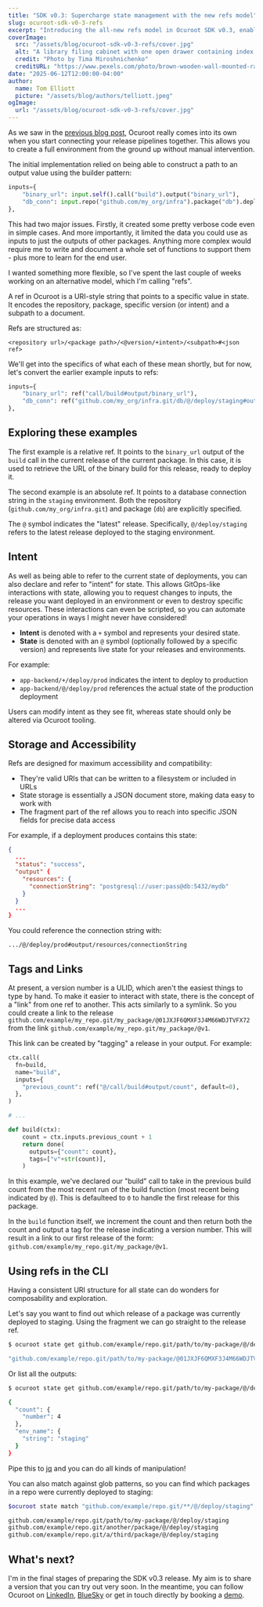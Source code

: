 ```yaml
---
title: "SDK v0.3: Supercharge state management with the new refs model"
slug: ocuroot-sdk-v0-3-refs
excerpt: "Introducing the all-new refs model in Ocuroot SDK v0.3, enabling flexible pipeline connections based on any attribute."
coverImage:
  src: "/assets/blog/ocuroot-sdk-v0-3-refs/cover.jpg"
  alt: "A library filing cabinet with one open drawer containing index cards"
  credit: "Photo by Tima Miroshnichenko"
  creditURL: "https://www.pexels.com/photo/brown-wooden-wall-mounted-rack-6550462/"
date: "2025-06-12T12:00:00-04:00"
author:
  name: Tom Elliott
  picture: "/assets/blog/authors/telliott.jpeg"
ogImage:
  url: "/assets/blog/ocuroot-sdk-v0-3-refs/cover.jpg"
---
```


As we saw in the [previous blog post](/blog/ocuroot-sdk-v0-3-dependencies), Ocuroot really comes
into its own when you start connecting your release pipelines together. This allows you to create a full environment from the ground up without manual intervention.

The initial implementation relied on being able to construct a path to an output value using
the builder pattern:

```python
inputs={
    "binary_url": input.self().call("build").output("binary_url"),
    "db_conn": input.repo("github.com/my_org/infra").package("db").deploy(staging_env).output("conn"),
},
```

This had two major issues. Firstly, it created some pretty verbose code even in simple cases. And
more importantly, it limited the data you could use as inputs to just the outputs of other packages.
Anything more complex would require me to write and document a whole set of functions to support them - plus more to learn for the end user.

I wanted something more flexible, so I've spent the last couple of weeks working on an alternative
model, which I'm calling "refs".

A ref in Ocuroot is a URI-style string that points to a specific value in state. It encodes the repository,
package, specific version (or intent) and a subpath to a document. 

Refs are structured as:

```
<repository url>/<package path>/<@version/+intent>/<subpath>#<json ref>
```

We'll get into the specifics of what each of these mean shortly, but for now, let's convert the earlier example inputs to refs:

```python
inputs={
    "binary_url": ref("call/build#output/binary_url"),
    "db_conn": ref("github.com/my_org/infra.git/db/@/deploy/staging#output/conn"),
},
```

## Exploring these examples

The first example is a relative ref. It points to the `binary_url` output of the `build` call in the current release of the current package. In this case, it is used to retrieve the URL of the binary build for this
release, ready to deploy it.

The second example is an absolute ref. It points to a database connection string in the `staging` environment.
Both the repository (`github.com/my_org/infra.git`) and package (`db`) are explicitly specified.

The `@` symbol indicates the "latest" release. Specifically, `@/deploy/staging` refers to the latest release
deployed to the staging environment.

## Intent

As well as being able to refer to the current state of deployments, you can also declare and refer to "intent"
for state. This allows GitOps-like interactions with state, allowing you to request changes to inputs, the
release you want deployed in an environment or even to destroy specific resources. These interactions can
even be scripted, so you can automate your operations in ways I might never have considered!

* **Intent** is denoted with a `+` symbol and represents your desired state.
* **State** is denoted with an `@` symbol (optionally followed by a specific version) and represents live state for your releases and environments.

For example:
- `app-backend/+/deploy/prod` indicates the intent to deploy to production
- `app-backend/@/deploy/prod` references the actual state of the production deployment

Users can modify intent as they see fit, whereas state should only be altered via Ocuroot tooling.

## Storage and Accessibility

Refs are designed for maximum accessibility and compatibility:

* They're valid URIs that can be written to a filesystem or included in URLs
* State storage is essentially a JSON document store, making data easy to work with
* The fragment part of the ref allows you to reach into specific JSON fields for precise data access

For example, if a deployment produces contains this state:
```json
{
  ...
  "status": "success",
  "output" {
    "resources": {
      "connectionString": "postgresql://user:pass@db:5432/mydb"
    }
  }
  ...
}
```

You could reference the connection string with:
```
.../@/deploy/prod#output/resources/connectionString
```

## Tags and Links

At present, a version number is a ULID, which aren't the easiest things to type by hand. To make it easier
to interact with state, there is the concept of a "link" from one ref to another. This acts similarly to a
symlink. So you could create a link to the release `github.com/example/my_repo.git/my_package/@01JXJF6QMXF3J4M66WDJTVFX72` from the link `github.com/example/my_repo.git/my_package/@v1`.

This link can be created by "tagging" a release in your output. For example:

```python
ctx.call(
  fn=build, 
  name="build", 
  inputs={
    "previous_count": ref("@/call/build#output/count", default=0),
  },
)

# ...

def build(ctx):
    count = ctx.inputs.previous_count + 1
    return done(
      outputs={"count": count}, 
      tags=["v"+str(count)],
    )
```

In this example, we've declared our "build" call to take in the previous build count from the most recent
run of the build function (most recent being indicated by `@`). This is defaulteed to `0` to handle the first
release for this package.

In the `build` function itself, we increment the count and then return both the count and output a tag for
the release indicating a version number. This will result in a link to our first release of the form: `github.com/example/my_repo.git/my_package/@v1`.

## Using refs in the CLI

Having a consistent URI structure for all state can do wonders for composability and exploration.

Let's say you want to find out which release of a package was currently deployed to staging. Using the
fragment we can go straight to the release ref.

```bash
$ ocuroot state get github.com/example/repo.git/path/to/my-package/@/deploy/staging#release

"github.com/example/repo.git/path/to/my-package/@01JXJF6QMXF3J4M66WDJTVFX72"
```

Or list all the outputs:

```bash
$ ocuroot state get github.com/example/repo.git/path/to/my-package/@/deploy/staging#release

{
  "count": {
    "number": 4
  },
  "env_name": {
    "string": "staging"
  }
}
```

Pipe this to [jq](https://jqlang.org/) and you can do all kinds of manipulation!

You can also match against glob patterns, so you can find which packages in a repo were currently deployed to
staging:

```bash
$ocuroot state match "github.com/example/repo.git/**/@/deploy/staging"

github.com/example/repo.git/path/to/my-package/@/deploy/staging
github.com/example/repo.git/another/package/@/deploy/staging
github.com/example/repo.git/a/third/package/@/deploy/staging
```

## What's next?

I'm in the final stages of preparing the SDK v0.3 release. My aim is to share a version that you can try out very soon. In the meantime, you can follow
Ocuroot on [LinkedIn](https://www.linkedin.com/company/ocuroot), [BlueSky](https://bsky.app/profile/ocuroot.com) or get in touch directly by booking a [demo](/demo).
